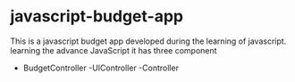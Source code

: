 # javascript-budget-app
This is a javascript budget app developed during the learning of javascript. learning the advance JavaScript 
it has three component
- BudgetController
-UIController
-Controller
